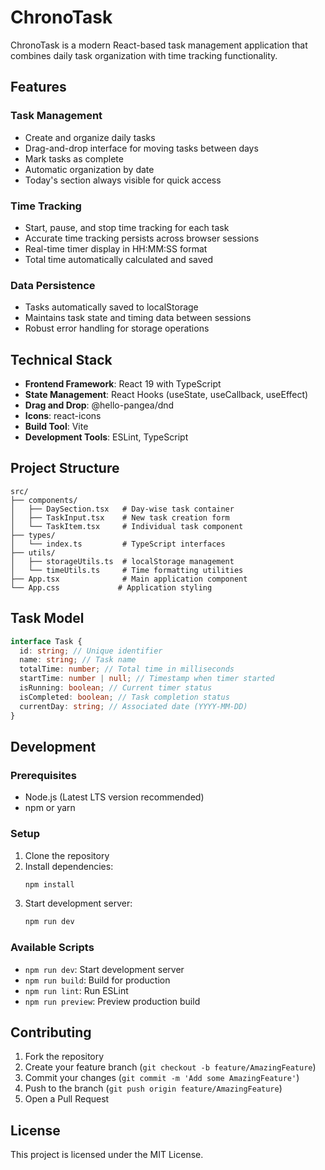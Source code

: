 # ChronoTask

ChronoTask is a modern React-based task management application that combines daily task organization with time tracking functionality.

## Features

### Task Management

- Create and organize daily tasks
- Drag-and-drop interface for moving tasks between days
- Mark tasks as complete
- Automatic organization by date
- Today's section always visible for quick access

### Time Tracking

- Start, pause, and stop time tracking for each task
- Accurate time tracking persists across browser sessions
- Real-time timer display in HH:MM:SS format
- Total time automatically calculated and saved

### Data Persistence

- Tasks automatically saved to localStorage
- Maintains task state and timing data between sessions
- Robust error handling for storage operations

## Technical Stack

- **Frontend Framework**: React 19 with TypeScript
- **State Management**: React Hooks (useState, useCallback, useEffect)
- **Drag and Drop**: @hello-pangea/dnd
- **Icons**: react-icons
- **Build Tool**: Vite
- **Development Tools**: ESLint, TypeScript

## Project Structure

```
src/
├── components/
│   ├── DaySection.tsx   # Day-wise task container
│   ├── TaskInput.tsx    # New task creation form
│   └── TaskItem.tsx     # Individual task component
├── types/
│   └── index.ts         # TypeScript interfaces
├── utils/
│   ├── storageUtils.ts  # localStorage management
│   └── timeUtils.ts     # Time formatting utilities
├── App.tsx              # Main application component
└── App.css             # Application styling
```

## Task Model

```typescript
interface Task {
  id: string; // Unique identifier
  name: string; // Task name
  totalTime: number; // Total time in milliseconds
  startTime: number | null; // Timestamp when timer started
  isRunning: boolean; // Current timer status
  isCompleted: boolean; // Task completion status
  currentDay: string; // Associated date (YYYY-MM-DD)
}
```

## Development

### Prerequisites

- Node.js (Latest LTS version recommended)
- npm or yarn

### Setup

1. Clone the repository
2. Install dependencies:
   ```bash
   npm install
   ```
3. Start development server:
   ```bash
   npm run dev
   ```

### Available Scripts

- `npm run dev`: Start development server
- `npm run build`: Build for production
- `npm run lint`: Run ESLint
- `npm run preview`: Preview production build

## Contributing

1. Fork the repository
2. Create your feature branch (`git checkout -b feature/AmazingFeature`)
3. Commit your changes (`git commit -m 'Add some AmazingFeature'`)
4. Push to the branch (`git push origin feature/AmazingFeature`)
5. Open a Pull Request

## License

This project is licensed under the MIT License.
